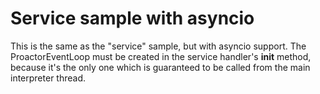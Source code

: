 # Service sample with asyncio

This is the same as the "service" sample, but with asyncio
support. The ProactorEventLoop must be created in the service
handler's __init__ method, because it's the only one which is
guaranteed to be called from the main interpreter thread.
